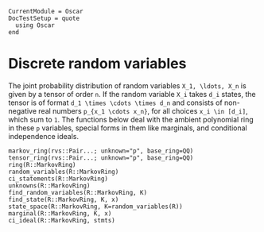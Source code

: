 ```@meta
CurrentModule = Oscar
DocTestSetup = quote
  using Oscar
end
```

# Discrete random variables

The joint probability distribution of random variables ``X_1, \ldots, X_n``
is given by a tensor of order ``n``. If the random variable ``X_i`` takes
``d_i`` states, the tensor is of format ``d_1 \times \cdots \times d_n``
and consists of non-negative real numbers ``p_{x_1 \cdots x_n}``, for all
choices ``x_i \in [d_i]``, which sum to ``1``. The functions below deal
with the ambient polynomial ring in these ``p`` variables, special forms
in them like marginals, and conditional independence ideals.

```@docs
markov_ring(rvs::Pair...; unknown="p", base_ring=QQ)
tensor_ring(rvs::Pair...; unknown="p", base_ring=QQ)
ring(R::MarkovRing)
random_variables(R::MarkovRing)
ci_statements(R::MarkovRing)
unknowns(R::MarkovRing)
find_random_variables(R::MarkovRing, K)
find_state(R::MarkovRing, K, x)
state_space(R::MarkovRing, K=random_variables(R))
marginal(R::MarkovRing, K, x)
ci_ideal(R::MarkovRing, stmts)
```
